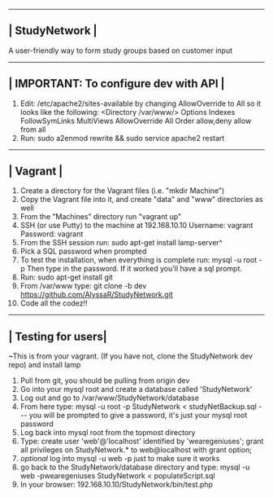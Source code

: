 ----------------
| StudyNetwork |
----------------
A user-friendly way to form study groups based on customer input


----------------------------------------
| IMPORTANT: To configure dev with API |
----------------------------------------
1. Edit: /etc/apache2/sites-available by changing AllowOverride to All so it looks like the following:
	<Directory /var/www/>
		Options Indexes FollowSymLinks MultiViews
		AllowOverride All
		Order allow,deny
		allow from all
	</Directory>
2. Run: sudo a2enmod rewrite && sudo service apache2 restart
-----------
| Vagrant |
-----------
1. Create a directory for the Vagrant files (i.e. "mkdir Machine")
2. Copy the Vagrant file into it, and create "data" and "www" directories as well
3. From the "Machines" directory run "vagrant up"
4. SSH (or use Putty) to the machine at 192.168.10.10
	Username: vagrant
	Password: vagrant
5. From the SSH session run: sudo apt-get install lamp-server^
6. Pick a SQL password when prompted 
7. To test the installation, when everything is complete run: mysql -u root -p
	Then type in the password. If it worked you'll have a sql prompt. 
8. Run: sudo apt-get install git
9. From /var/www type: git clone -b dev https://github.com/AlyssaR/StudyNetwork.git
10. Code all the codez!!

--------------------
| Testing for users|
--------------------
~This is from your vagrant. (If you have not, clone the StudyNetwork dev repo) and install lamp
1. Pull from git, you should be pulling from origin dev
2. Go into your mysql root and create a database called 'StudyNetwork'
3. Log out and go to /var/www/StudyNetwork/database
4. From here type:
	mysql -u root -p StudyNetwork < studyNetBackup.sql
	--- you will be prompted to give a password, it's just your mysql root password
5. Log back into mysql root from the topmost directory
6. Type:
	create user 'web'@'localhost' identified by 'wearegeniuses';
	grant all privileges on StudyNetwork.* to web@localhost with grant option;
7. *optional* log into mysql -u web -p just to make sure it works
8. go back to the StudyNetwork/database directory and type:
	mysql -u web -pwearegeniuses StudyNetwork < populateScript.sql
9. In your browser:
	192.168.10.10/StudyNetwork/bin/test.php
